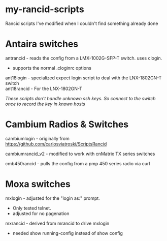 # my-rancid-scripts
Rancid scripts I've modified when I couldn't find something already done
  
  
# Antaira switches
antrancid - reads the config from a LMX-1002G-SFP-T switch.  uses clogin.  
- supports the normal .cloginrc options  
  
ant18login - specialized expect login script to deal with the LNX-1802GN-T switch  
ant18rancid - For the LNX-1802GN-T  

_These scripts don't handle unknown ssh keys. So connect to the switch once to record the key in known hosts_
  

# Cambium Radios & Switches
cambiumlogin - originally from https://github.com/carlosviatroski/ScriptsRancid  

cambiumrancid_v2 - modified to work with cnMatrix TX series switches  

cmb450rancid - pulls the config from a pmp 450 series radio via curl
  
  
# Moxa switches
mxlogin - adjusted for the "login as:" prompt.  
- Only tested telnet.  
- adjusted for no pagenation  

mxrancid - derived from mrancid to drive mxlogin  
-  needed show running-config instead of show config


